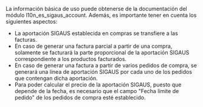 La información básica de uso puede obtenerse de la documentación del
módulo l10n_es_sigaus_account. Además, es importante tener en cuenta los
siguientes aspectos:

- La aportación SIGAUS establecida en compras se transfiere a las
  facturas.
- En caso de generar una factura parcial a partir de una compra,
  solamente se facturará la parte proporcional de la aportación SIGAUS
  correspondiente a los productos facturados.
- En caso de generar una factura a partir de varios pedidos de compra,
  se generará una línea de aportación SIGAUS por cada uno de los pedidos
  que contengan dicha aportación.
- Para poder calcular el precio de la aportación SIGAUS, puesto que
  depende de la fecha, es necesario que el campo "Fecha límite de
  pedido" de los pedidos de compra esté establecido.

